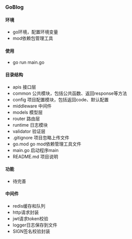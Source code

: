 ### GoBlog
#### 环境
- go环境，配置环境变量
- mod依赖包管理工具

#### 使用
- go run main.go

#### 目录结构
- apis      接口层 
- common    公共模块，包括公共函数、返回response等方法
- config    项目配置模块，包括返回code、默认配置
- middleware    中间件
- models    模型层
- router    路由层
- runtime   日志模块
- validator 验证层
- .gitignore 项目忽略上传文件
- go.mod    go mod依赖管理工具文件
- main.go   启动程序main
- README.md 项目说明

#### 功能
- 待完善

#### 中间件
- redis缓存和队列
- http请求封装
- jwt请求token校验
- logger日志保存到文件
- SIGN签名校验封装